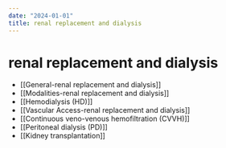 ```yaml
---
date: "2024-01-01"
title: renal replacement and dialysis
---
```



# renal replacement and dialysis

- [[General-renal replacement and dialysis]]
- [[Modalities-renal replacement and dialysis]]
- [[Hemodialysis (HD)]]
- [[Vascular Access-renal replacement and dialysis]]
- [[Continuous veno-venous hemofiltration (CVVH)]]
- [[Peritoneal dialysis (PD)]]
- [[Kidney transplantation]]
